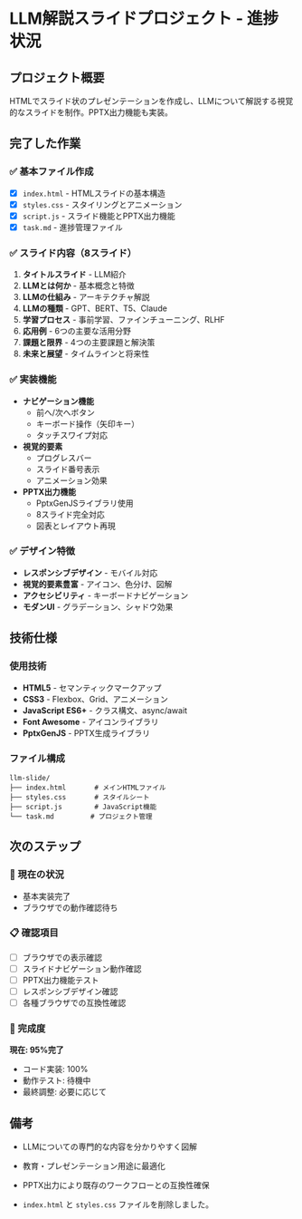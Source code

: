 # LLM解説スライドプロジェクト - 進捗状況

## プロジェクト概要
HTMLでスライド状のプレゼンテーションを作成し、LLMについて解説する視覚的なスライドを制作。PPTX出力機能も実装。

## 完了した作業

### ✅ 基本ファイル作成
- [x] `index.html` - HTMLスライドの基本構造
- [x] `styles.css` - スタイリングとアニメーション
- [x] `script.js` - スライド機能とPPTX出力機能
- [x] `task.md` - 進捗管理ファイル

### ✅ スライド内容（8スライド）
1. **タイトルスライド** - LLM紹介
2. **LLMとは何か** - 基本概念と特徴
3. **LLMの仕組み** - アーキテクチャ解説
4. **LLMの種類** - GPT、BERT、T5、Claude
5. **学習プロセス** - 事前学習、ファインチューニング、RLHF
6. **応用例** - 6つの主要な活用分野
7. **課題と限界** - 4つの主要課題と解決策
8. **未来と展望** - タイムラインと将来性

### ✅ 実装機能
- **ナビゲーション機能**
  - 前へ/次へボタン
  - キーボード操作（矢印キー）
  - タッチスワイプ対応
- **視覚的要素**
  - プログレスバー
  - スライド番号表示
  - アニメーション効果
- **PPTX出力機能**
  - PptxGenJSライブラリ使用
  - 8スライド完全対応
  - 図表とレイアウト再現

### ✅ デザイン特徴
- **レスポンシブデザイン** - モバイル対応
- **視覚的要素豊富** - アイコン、色分け、図解
- **アクセシビリティ** - キーボードナビゲーション
- **モダンUI** - グラデーション、シャドウ効果

## 技術仕様

### 使用技術
- **HTML5** - セマンティックマークアップ
- **CSS3** - Flexbox、Grid、アニメーション
- **JavaScript ES6+** - クラス構文、async/await
- **Font Awesome** - アイコンライブラリ
- **PptxGenJS** - PPTX生成ライブラリ

### ファイル構成
```
llm-slide/
├── index.html       # メインHTMLファイル
├── styles.css       # スタイルシート
├── script.js        # JavaScript機能
└── task.md         # プロジェクト管理
```

## 次のステップ

### 🔄 現在の状況
- 基本実装完了
- ブラウザでの動作確認待ち

### 📋 確認項目
- [ ] ブラウザでの表示確認
- [ ] スライドナビゲーション動作確認
- [ ] PPTX出力機能テスト
- [ ] レスポンシブデザイン確認
- [ ] 各種ブラウザでの互換性確認

### 🎯 完成度
**現在: 95%完了**
- コード実装: 100%
- 動作テスト: 待機中
- 最終調整: 必要に応じて

## 備考
- LLMについての専門的な内容を分かりやすく図解
- 教育・プレゼンテーション用途に最適化
- PPTX出力により既存のワークフローとの互換性確保

- `index.html` と `styles.css` ファイルを削除しました。
